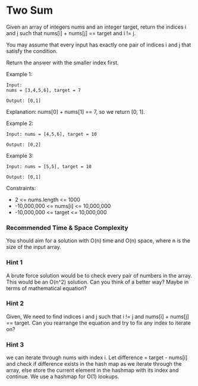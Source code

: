 # **Two Sum**

Given an array of integers nums and an integer target, return the indices i and j such that nums[i] + nums[j] == target and i != j.

You may assume that every input has exactly one pair of indices i and j that satisfy the condition.

Return the answer with the smaller index first.

Example 1:

```
Input: 
nums = [3,4,5,6], target = 7

Output: [0,1]

```

Explanation: nums[0] + nums[1] == 7, so we return [0, 1].

Example 2:

```
Input: nums = [4,5,6], target = 10

Output: [0,2]

```

Example 3:

```
Input: nums = [5,5], target = 10

Output: [0,1]

```

Constraints:

- 2 <= nums.length <= 1000
- -10,000,000 <= nums[i] <= 10,000,000
- -10,000,000 <= target <= 10,000,000



### Recommended Time & Space Complexity

You should aim for a solution with O(n) time and O(n) space, where n is the size of the input array.


### Hint 1

A brute force solution would be to check every pair of numbers in the array. This would be an O(n^2) solution. Can you think of a better way? Maybe in terms of mathematical equation?


### Hint 2

Given, We need to find indices i and j such that i != j and nums[i] + nums[j] == target. Can you rearrange the equation and try to fix any index to iterate on?


### Hint 3

we can iterate through nums with index i. Let difference = target - nums[i] and check if difference exists in the hash map as we iterate through the array, else store the current element in the hashmap with its index and continue. We use a hashmap for O(1) lookups.